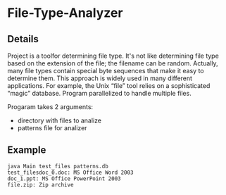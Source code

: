 # File-Type-Analyzer

## Details
Project is a toolfor determining file type. It's not like determining file type based on the extension of the file; the filename can be random. Actually, many
file types contain special byte sequences that make it easy to determine them. This approach is widely used in many different applications. For example, the Unix “file” tool relies on a sophisticated “magic” database. Program parallelized to handle multiple files.

Progaram takes 2 arguments: 
- directory with files to analize
- patterns file for analizer
## Example
```
java Main test_files patterns.db
test_filesdoc_0.doc: MS Office Word 2003
doc_1.ppt: MS Office PowerPoint 2003
file.zip: Zip archive
```

